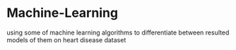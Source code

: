 # Machine-Learning
using some of machine learning algorithms to differentiate between resulted models of them on heart disease dataset
